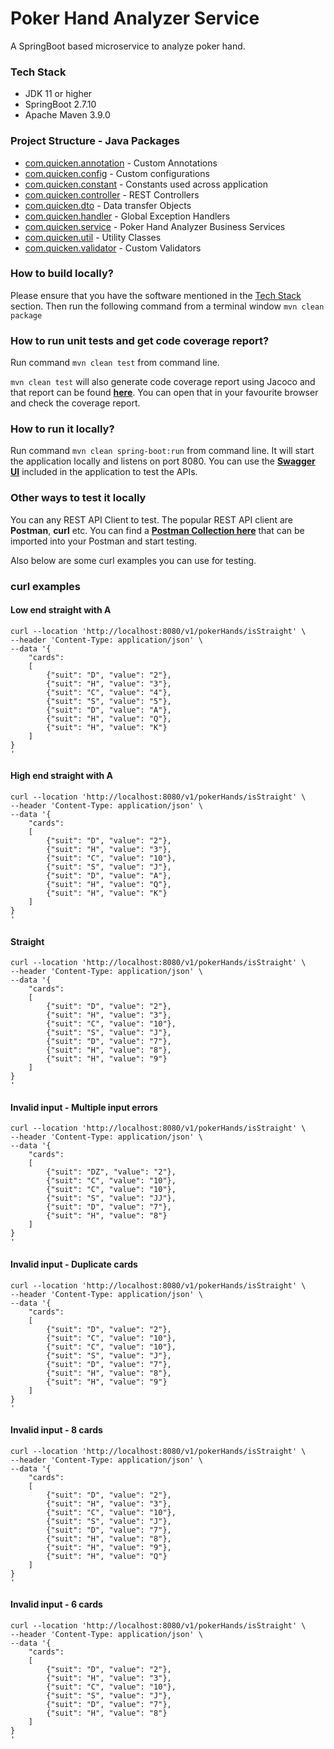 # Poker Hand Analyzer Service
A SpringBoot based microservice to analyze poker hand.

### Tech Stack
* JDK 11 or higher
* SpringBoot 2.7.10
* Apache Maven 3.9.0

### Project Structure - Java Packages
* [com.quicken.annotation](./src/main/java/com/quicken/annotation) - Custom Annotations
* [com.quicken.config](./src/main/java/com/quicken/config) - Custom configurations
* [com.quicken.constant](./src/main/java/com/quicken/constant) - Constants used across application
* [com.quicken.controller](./src/main/java/com/quicken/controller) - REST Controllers
* [com.quicken.dto](./src/main/java/com/quicken/dto) - Data transfer Objects
* [com.quicken.handler](./src/main/java/com/quicken/handler) - Global Exception Handlers
* [com.quicken.service](./src/main/java/com/quicken/service) - Poker Hand Analyzer Business Services
* [com.quicken.util](./src/main/java/com/quicken/Util) - Utility Classes
* [com.quicken.validator](./src/main/java/com/quicken/validator) - Custom Validators

### How to build locally?
Please ensure that you have the software mentioned in the [Tech Stack](#tech-stack) section. 
Then run the following command from a terminal window `mvn clean package`

### How to run unit tests and get code coverage report?
Run command `mvn clean test` from command line. 

`mvn clean test` will also generate code coverage report using Jacoco and that report 
can be found **[here](./target/site/jacoco/index.html)**. You can open that in your favourite
browser and check the coverage report.

### How to run it locally?
Run command `mvn clean spring-boot:run` from command line. It will start the application locally
and listens on port 8080. You can use the **[Swagger UI](http://localhost:8080/swagger-ui/)** included 
in the application to test the APIs.

### Other ways to test it locally
You can any REST API Client to test. The popular REST API client are **Postman**, **curl** etc. 
You can find a **[Postman Collection here](./src/test/resources/poker-hand-analyzer-postman-collection.json)** 
that can be imported into your Postman and start testing. 

Also below are some curl examples you can use for testing.

### curl examples
#### Low end straight with A
```shell
curl --location 'http://localhost:8080/v1/pokerHands/isStraight' \
--header 'Content-Type: application/json' \
--data '{
    "cards": 
    [
        {"suit": "D", "value": "2"},
        {"suit": "H", "value": "3"},
        {"suit": "C", "value": "4"},
        {"suit": "S", "value": "5"},
        {"suit": "D", "value": "A"},
        {"suit": "H", "value": "Q"},
        {"suit": "H", "value": "K"}
    ]
}
'
```

#### High end straight with A
```shell
curl --location 'http://localhost:8080/v1/pokerHands/isStraight' \
--header 'Content-Type: application/json' \
--data '{
    "cards": 
    [
        {"suit": "D", "value": "2"},
        {"suit": "H", "value": "3"},
        {"suit": "C", "value": "10"},
        {"suit": "S", "value": "J"},
        {"suit": "D", "value": "A"},
        {"suit": "H", "value": "Q"},
        {"suit": "H", "value": "K"}
    ]
}
'
```

#### Straight
```shell
curl --location 'http://localhost:8080/v1/pokerHands/isStraight' \
--header 'Content-Type: application/json' \
--data '{
    "cards": 
    [
        {"suit": "D", "value": "2"},
        {"suit": "H", "value": "3"},
        {"suit": "C", "value": "10"},
        {"suit": "S", "value": "J"},
        {"suit": "D", "value": "7"},
        {"suit": "H", "value": "8"},
        {"suit": "H", "value": "9"}
    ]
}
'
```

#### Invalid input - Multiple input errors
```shell
curl --location 'http://localhost:8080/v1/pokerHands/isStraight' \
--header 'Content-Type: application/json' \
--data '{
    "cards": 
    [
        {"suit": "DZ", "value": "2"},
        {"suit": "C", "value": "10"},
        {"suit": "C", "value": "10"},
        {"suit": "S", "value": "JJ"},
        {"suit": "D", "value": "7"},
        {"suit": "H", "value": "8"}
    ]
}
'
```

#### Invalid input - Duplicate cards
```shell
curl --location 'http://localhost:8080/v1/pokerHands/isStraight' \
--header 'Content-Type: application/json' \
--data '{
    "cards": 
    [
        {"suit": "D", "value": "2"},
        {"suit": "C", "value": "10"},
        {"suit": "C", "value": "10"},
        {"suit": "S", "value": "J"},
        {"suit": "D", "value": "7"},
        {"suit": "H", "value": "8"},
        {"suit": "H", "value": "9"}
    ]
}
'
```

#### Invalid input - 8 cards
```shell
curl --location 'http://localhost:8080/v1/pokerHands/isStraight' \
--header 'Content-Type: application/json' \
--data '{
    "cards": 
    [
        {"suit": "D", "value": "2"},
        {"suit": "H", "value": "3"},
        {"suit": "C", "value": "10"},
        {"suit": "S", "value": "J"},
        {"suit": "D", "value": "7"},
        {"suit": "H", "value": "8"},
        {"suit": "H", "value": "9"},
        {"suit": "H", "value": "Q"}
    ]
}
'
```

#### Invalid input - 6 cards
```shell
curl --location 'http://localhost:8080/v1/pokerHands/isStraight' \
--header 'Content-Type: application/json' \
--data '{
    "cards": 
    [
        {"suit": "D", "value": "2"},
        {"suit": "H", "value": "3"},
        {"suit": "C", "value": "10"},
        {"suit": "S", "value": "J"},
        {"suit": "D", "value": "7"},
        {"suit": "H", "value": "8"}
    ]
}
'
```